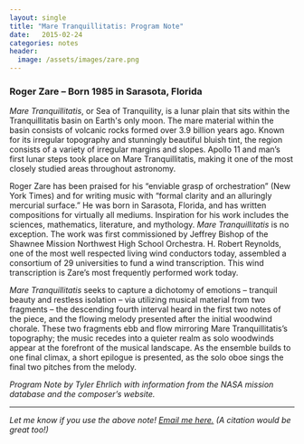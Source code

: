 ```yaml
---
layout: single
title: "Mare Tranquillitatis: Program Note"
date:   2015-02-24
categories: notes
header:
  image: /assets/images/zare.png
---
```

<h3>Roger Zare – Born 1985 in Sarasota, Florida</h3>

*Mare Tranquillitatis*, or Sea of Tranquility, is a lunar plain that sits within the Tranquillitatis basin on Earth's only moon. The mare material within the basin consists of volcanic rocks formed over 3.9 billion years ago. Known for its irregular topography and stunningly beautiful bluish tint, the region consists of a variety of irregular margins and slopes. Apollo 11 and man’s first lunar steps took place on Mare Tranquillitatis, making it one of the most closely studied areas throughout astronomy.

Roger Zare has been praised for his “enviable grasp of orchestration” (New York Times) and for writing music with “formal clarity and an alluringly mercurial surface.” He was born in Sarasota, Florida, and has written compositions for virtually all mediums. Inspiration for his work includes the sciences, mathematics, literature, and mythology. *Mare Tranquillitatis* is no exception. The work was first commissioned by Jeffrey Bishop of the Shawnee Mission Northwest High School Orchestra. H. Robert Reynolds, one of the most well respected living wind conductors today, assembled a consortium of 29 universities to fund a wind transcription. This wind transcription is Zare’s most frequently performed work today.

*Mare Tranquillitatis* seeks to capture a dichotomy of emotions – tranquil beauty and restless isolation – via utilizing musical material from two fragments – the descending fourth interval heard in the first two notes of the piece, and the flowing melody presented after the initial woodwind chorale. These two fragments ebb and flow mirroring Mare Tranquillitatis’s topography; the music recedes into a quieter realm as solo woodwinds appear at the forefront of the musical landscape. As the ensemble builds to one final climax, a short epilogue is presented, as the solo oboe sings the final two pitches from the melody.

*Program Note by Tyler Ehrlich with information from the NASA mission database and the composer’s website.*

<hr />

*Let me know if you use the above note! <a href="mailto:tylerlehrlich@gmail.com">Email me here.</a> (A citation would be great too!)*
